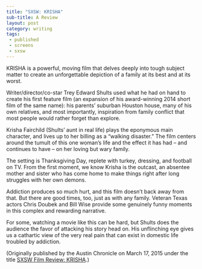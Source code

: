 ```yaml
---
title: "SXSW: KRISHA"
sub-title: A Review
layout: post
category: writing
tags:
 - published
 - screens
 - sxsw
---
```


KRISHA is a powerful, moving film that delves deeply into tough subject matter to create an unforgettable depiction of a family at its best and at its worst.

Writer/director/co-star Trey Edward Shults used what he had on hand to create his first feature film (an expansion of his award-winning 2014 short film of the same name): his parents’ suburban Houston house, many of his own relatives, and most importantly, inspiration from family conflict that most people would rather forget than explore.

Krisha Fairchild (Shults’ aunt in real life) plays the eponymous main character, and lives up to her billing as a “walking disaster.” The film centers around the tumult of this one woman’s life and the effect it has had – and continues to have – on her loving but wary family.

The setting is Thanksgiving Day, replete with turkey, dressing, and football on TV. From the first moment, we know Krisha is the outcast, an absentee mother and sister who has come home to make things right after long struggles with her own demons.

Addiction produces so much hurt, and this film doesn’t back away from that. But there are good times, too, just as with any family. Veteran Texas actors Chris Doubek and Bill Wise provide some genuinely funny moments in this complex and rewarding narrative.

For some, watching a movie like this can be hard, but Shults does the audience the favor of attacking his story head on. His unflinching eye gives us a cathartic view of the very real pain that can exist in domestic life troubled by addiction.


<!-- <a href="" target="blank">
  <img src="" alt="">
</a> -->

(Originally published by the Austin Chronicle on March 17, 2015 under the title [SXSW Film Review: KRISHA](http://www.austinchronicle.com/daily/sxsw/2015-03-17/sxsw-film-review-krisha/).)